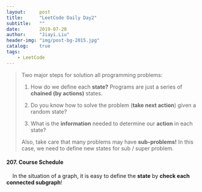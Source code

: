 ```yaml
---
layout:     post
title:      "LeetCode Daily Day2"
subtitle:   ""
date:       2019-07-20
author:     "Jiayi.Liu"
header-img: "img/post-bg-2015.jpg"
catalog: 	true
tags:
    - LeetCode
---
```


> Two major steps for solution all programming problems: 
> 
> 1. How do we define each **state?** Programs are just a series of **chained (by actions)** states.
> 
> 2. Do you know how to solve the problem (**take next action**) given a random state?
> 
> 3. What is the **information** needed to determine our **action** in each state?
> 
> Also, take care that many problems may have **sub-problems!** In this case, we need to define new states for sub / super problem.

#### 207. Course Schedule

&nbsp;&nbsp;&nbsp;&nbsp;In the situation of a graph, it is easy to define the **state** by **check each connected subgraph**!

